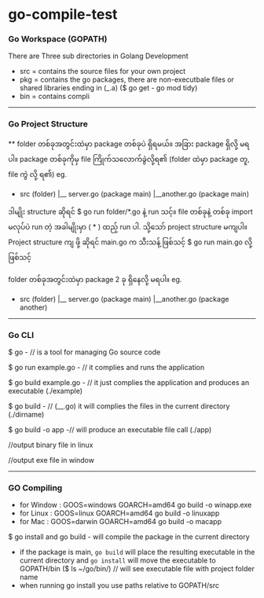 # go-compile-test

### Go Workspace (GOPATH)

There are Three sub directories in Golang Development

- src = contains the source files for your own project
- pkg = contains the go packages, there are non-executbale files or shared libraries ending in (_.a) ($ go get - go mod tidy)
- bin = contains compli

------------

### Go Project Structure

** folder တစ်ခုအတွင်းထဲမှာ package တစ်ခုပဲ ရှိရမယ်။ အခြား package ရှိလို့ မရပါ။ package တစ်ခုကိုမှ file ကြိုက်သလောက်ခွဲလို့ရ၏ (folder ထဲမှာ package တူ, file ကွဲ လို့ ရ၏)
eg. 
 - src (folder)
   |__ server.go (package main)
   |__another.go (package main)

ဒါမျိုး structure ဆိုရင် $ go run folder/*.go နဲ့ run သင့်။
file တစ်ခုနဲ့ တစ်ခု import မလုပ်ပဲ run တဲ့ အခါမျိုးမှာ ( * ) ထည့် run ပါ.
သို့သော် project structure မကျပါ။
Project structure ကျ ဖို့ ဆိုရင် main.go က သီးသန့် ဖြစ်သင့်
$ go run main.go လို့ ဖြစ်သင့်

folder တစ်ခုအတွင်းထဲမှာ package 2 ခု ရှိနေလို့ မရပါ။
eg.
 - src (folder)
   |__ server.go (package main)
   |__another.go (package another)

-----------

### Go CLI

$ go - // is a tool for managing Go source code

$ go run example.go  - // it complies and runs the application

$ go build example.go  - // it just complies the application and produces an executable (./example)

$ go build - // (__.go) it will complies the files in the current directory (./dirname)

$ go build -o app -// will produce an executable file call (./app)

//output binary file in linux

//output exe file in window

------------ 

### GO Compiling

- for Window : GOOS=windows GOARCH=amd64 go build -o winapp.exe
- for Linux : GOOS=linux GOARCH=amd64 go build -o linuxapp
- for Mac : GOOS=darwin GOARCH=amd64 go build -o macapp

$ go install and go build - will compile the package in the current directory
- if the package is main, `go build` will place the resulting executable in the current directory and `go install` will move the executable to GOPATH/bin ($ ls ~/go/bin/) // will see executable file with project folder name
- when running go install you use paths relative to GOPATH/src